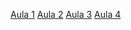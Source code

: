 [Aula 1](https://youtu.be/VE2nTZLfBvU)
[Aula 2](https://youtu.be/Fq848Qfn7Uw)
[Aula 3](https://youtu.be/hX56YIfSBpY)
[Aula 4](https://youtu.be/0-Pq0IlG9Qc)